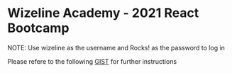 # Wizeline Academy - 2021 React Bootcamp

NOTE: Use wizeline as the username and Rocks! as the password to log in

Please refere to the following [GIST](https://gist.github.com/erickwize/d7311bfc972080c162c43cbb7dc80587) for further instructions
